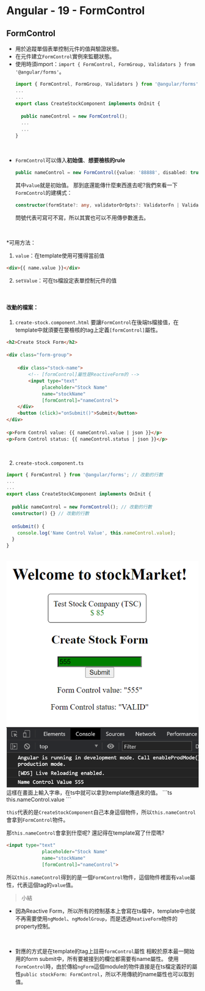# Angular - 19 - FormControl
## FormControl
* 用於追蹤單個表單控制元件的值與驗證狀態。
* 在元件建立`FormControl`實例來監聽狀態。
* 使用時須import：`import { FormControl, FormGroup, Validators } from '@angular/forms'`。
  ```ts
  import { FormControl, FormGroup, Validators } from '@angular/forms';
  ...
  ...
  export class CreateStockComponent implements OnInit {

    public nameControl = new FormControl();
    ...
    ...
  }
  ```
<br/>

* `FormControl`可以傳入**初始值**、**想要檢核的rule**
  ```ts
  public nameControl = new FormControl({value: '88888', disabled: true});
  ```
  其中`value`就是初始值。
  那到底還能傳什麼東西進去呢?我們來看一下`FormControl`的建構式：
  ```ts
  constructor(formState?: any, validatorOrOpts?: ValidatorFn | ValidatorFn[] | AbstractControlOptions | null, asyncValidator?: AsyncValidatorFn | AsyncValidatorFn[] | null);
  ```
  問號代表可寫可不寫，所以其實也可以不用傳參數進去。
<br/>

*可用方法：
1. `value`：在template使用可獲得當前值
  ```html
  <div>{{ name.value }}</div>
  ```
2. `setValue`：可在ts檔設定表單控制元件的值
<br/>

#### 改動的檔案：
1. `create-stock.component.html`
要讓`FormControl`在後端ts檔接值，在template中就須要在要檢核的tag上定義`[formControl]`屬性。
```html
<h2>Create Stock Form</h2>

<div class="form-group">

    <div class="stock-name">
        <!-- [formControl]屬性是ReactiveForm的 -->
        <input type="text"
             placeholder="Stock Name"
             name="stockName"
             [formControl]="nameControl"> 
    </div>
    <button (click)="onSubmit()">Submit</button>
</div>

<p>Form Control value: {{ nameControl.value | json }}</p>
<p>Form Control status: {{ nameControl.status | json }}</p>
```
<br/>

2. `create-stock.component.ts`
```ts
import { FormControl } from '@angular/forms'; // 改動的行數
...
...
export class CreateStockComponent implements OnInit {

  public nameControl = new FormControl(); // 改動的行數
  constructor() {} // 改動的行數

  onSubmit() {
    console.log('Name Control Value', this.nameControl.value);
  }
}
```
<br/>

<img src="/img/ng_formControl_1.png">
<img src="/img/ng_formControl_2.png">
這樣在畫面上輸入字串，在ts中就可以拿到template傳過來的值。
```ts
this.nameControl.value
```

`this`代表的是`CreateStockComponent`自己本身這個物件，所以`this.nameControl`會拿到`FormControl`物件。

那`this.nameControl`會拿到什麼呢?
還記得在template寫了什麼嗎?
```html
<input type="text"
             placeholder="Stock Name"
             name="stockName"
             [formControl]="nameControl">
```
所以`this.nameControl`得到的是一個`FormControl`物件，這個物件裡面有`value`屬性，代表這個tag的`value`值。
<br/>

> 小結
* 因為Reactive Form，所以所有的控制基本上會寫在ts檔中，template中也就不再需要使用`ngModel`、`ngModelGroup`，而是透過`ReativeForm`物件的property控制。
<br/>

* 對應的方式是在template的tag上註冊`formControl`屬性
相較於原本最一開始用的form submit中，所有要被接到的欄位都需要有name屬性。
使用`FormControl`時，由於傳給`ngForm`這個module的物件直接是在ts檔定義好的屬性`public stockForm: FormControl`，所以不用傳統的name屬性也可以取到值。